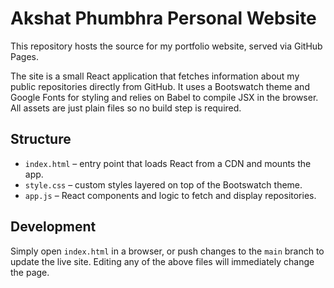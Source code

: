 # Akshat Phumbhra Personal Website

This repository hosts the source for my portfolio website, served via GitHub Pages.

The site is a small React application that fetches information about my public repositories directly from GitHub. It uses a Bootswatch theme and Google Fonts for styling and relies on Babel to compile JSX in the browser. All assets are just plain files so no build step is required.

## Structure

- `index.html` – entry point that loads React from a CDN and mounts the app.
- `style.css` – custom styles layered on top of the Bootswatch theme.
- `app.js` – React components and logic to fetch and display repositories.

## Development

Simply open `index.html` in a browser, or push changes to the `main` branch to update the live site. Editing any of the above files will immediately change the page.
